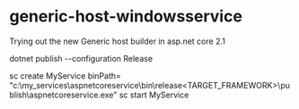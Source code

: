 # generic-host-windowsservice

Trying out the new Generic host builder in asp.net core 2.1


dotnet publish --configuration Release

sc create MyService binPath= "c:\my_services\aspnetcoreservice\bin\release<TARGET_FRAMEWORK>\publish\aspnetcoreservice.exe" sc start MyService
